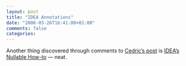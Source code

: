 ```yaml
---
layout: post
title: "IDEA Annotations"
date: "2006-03-26T16:41:00+01:00"
comments: false
categories: 
---
```


<p>Another thing discovered through comments to <a href="http://beust.com/weblog/archives/000375.html">Cedric&#8217;s post</a> is <a href="http://www.jetbrains.com/idea/documentation/howto.html">IDEA&#8217;s Nullable How-to</a> &#8212; neat.</p>


